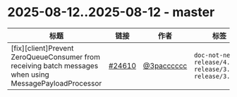 # 2025-08-12..2025-08-12 - master
| 标题 | 链接 | 作者 | 标签 |
| - | :--: | :--: | - |
| [fix][client]Prevent ZeroQueueConsumer from receiving batch messages when using MessagePayloadProcessor | [#24610](https://github.com/apache/pulsar/pull/24610) | [@3pacccccc](https://github.com/3pacccccc) | `doc-not-needed` `release/4.0.7` `release/3.0.14` `release/3.3.9`  | 
